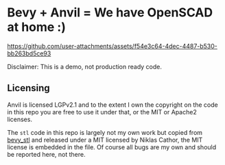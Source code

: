 # Bevy + Anvil = We have OpenSCAD at home :)



https://github.com/user-attachments/assets/f54e3c64-4dec-4487-b530-bb263bd5ce93

Disclaimer: This is a demo, not production ready code.

## Licensing

Anvil is licensed LGPv2.1 and to the extent I own the copyright on the code in this repo you are free to use it under that, or the MIT or Apache2 licenses.

The `stl` code in this repo is largely not my own work but copied from [bevy_stl]( https://github.com/nilclass/bevy_stl/blob/main/src/lib.rs) and released under a MIT licensed by Niklas Cathor, the MIT license is embedded in the file. Of course all bugs are my own and should be reported here, not there.

